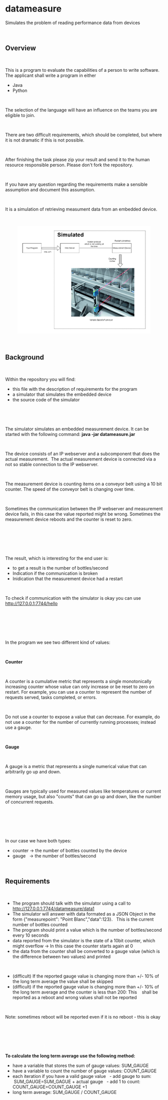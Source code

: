 # datameasure
Simulates the problem of reading performance data from devices

 


## Overview

 

This is a program to evaluate the capabilities of a person to write software.
The applicant shall write a program in either
- Java
- Python

 

The selection of the language will have an influence on the teams you are eligible to join.

 

There are two difficult requirements, which should be completed, but where it is not dramatic if this is not possible.

 

After finishing the task please zip your result and send it to the human resource responsible person.
Please don't fork the repository.

 

If you have any question regarding the requirements make a sensible assumption and document this assumption.
<br>

 

It is a simulation of retrieving measument data from an embedded device.

 

<figure>
<img src="./Conveyor.png"/>
</figure>

 

## Background

 

Within the repository you will find:
- this file with the description of requirements for the program
- a simulator that simulates the embedded device
- the source code of the simulator

<br>

 

The simulator simulates an embedded measurement device. It can be started with the following command: **java -jar datameasure.jar**

 

The device consists of an IP webserver and a subcomponent that does the actual measurement. 
The actual measurement device is connected via a not so stable connection to the IP webserver.

 

The measurement device is counting items on a conveyor belt using a 10 bit counter.
The speed of the conveyor belt is changing over time.

 

Sometimes the communication between the IP webserver and measurement device fails, in this case the value reported might be wrong.
Sometimes the measurement device reboots and the counter is reset to zero.

 

<br>

 

The result, which is interesting for the end user is:
- to get a result is the number of bottles/second
- Indication if the communication is broken
- Inidication that the measurement device had a restart

 


To check if communication with the simulator is okay you can use
http://127.0.0.1:7744/hello

 

<br>

 

In the program we see two different kind of values:

 

**Counter**

 

A counter is a cumulative metric that represents a single monotonically increasing counter whose value can only increase or be reset to zero on restart. For example, you can use a counter to represent the number of requests served, tasks completed, or errors.

 

Do not use a counter to expose a value that can decrease. For example, do not use a counter for the number of currently running processes; instead use a gauge.

 

**Gauge**

 

A gauge is a metric that represents a single numerical value that can arbitrarily go up and down.

 

Gauges are typically used for measured values like temperatures or current memory usage, but also "counts" that can go up and down, like the number of concurrent requests.

 

<br>

 

In our case we have both types:
- counter -> the number of bottles counted by the device
- gauge   -> the number of bottles/second

 

## Requirements

 

- The program should talk with the simulator using a call to http://127.0.0.1:7744/datameasure/data1
- The simulator will answer with data formated as a JSON Object in the form {"measurepoint": "Point Blanc","data":123}.
  This is the current number of bottles counted
- The program should print a value which is the number of bottles/second every 10 seconds
- data reported from the simulator is the state of a 10bit counter, which might overflow -> In this case the counter starts again at 0
- the data from the counter shall be converted to a gauge value (which is the difference between two values) and printed

 

- (difficult) If the reported gauge value is changing more than +/- 10% of the long term average the value shall be skipped
- (difficult) if the reported gauge value is changing more than +/- 10% of the long term average and the counter is less than 200: This 
  shall be reported as a reboot and wrong values shall not be reported

 

Note: sometimes reboot will be reported even if it is no reboot - this is okay

 

<br>

 

**To calculate the long term average use the following method:**
- have a variable that stores the sum of gauge values: SUM_GAUGE
- have a variable to count the number of gauge values: COUNT_GAUGE
- each iteration if you have a valid gauge value
  - add gauge to sum: &ensp;&nbsp;SUM_GAUGE=SUM_GAGUE + actual gauge
  - add 1 to count: &ensp;&emsp;&emsp;COUNT_GAUGE=COUNT_GAUGE +1 
- long term average: SUM_GAUGE / COUNT_GAUGE

